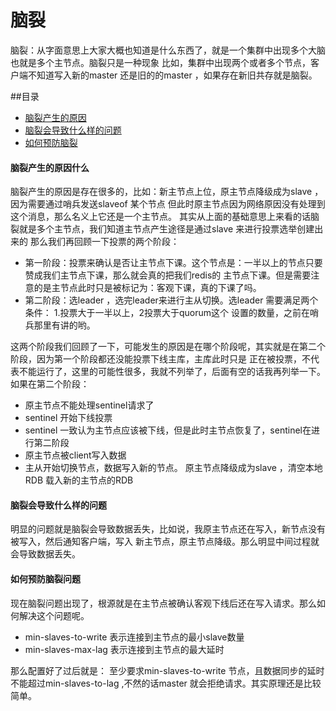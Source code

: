 # 脑裂
脑裂：从字面意思上大家大概也知道是什么东西了，就是一个集群中出现多个大脑也就是多个主节点。脑裂只是一种现象
比如，集群中出现两个或者多个节点，客户端不知道写入新的master 还是旧的的master ，如果存在新旧共存就是脑裂。

##目录
 - [脑裂产生的原因](###脑裂产生的原因)
 - [脑裂会导致什么样的问题](###脑裂会导致什么样的问题)
 - [如何预防脑裂](###如何预防脑裂)
 
 #### 脑裂产生的原因什么
 脑裂产生的原因是存在很多的，比如：新主节点上位，原主节点降级成为slave ，因为需要通过哨兵发送slaveof 某个节点
 但此时原主节点因为网络原因没有处理到这个消息，那么名义上它还是一个主节点。
 其实从上面的基础意思上来看的话脑裂就是多个主节点，我们知道主节点产生途径是通过slave 来进行投票选举创建出来的
 那么我们再回顾一下投票的两个阶段：
 - 第一阶段：投票来确认是否让主节点下课。这个节点是：一半以上的节点只要赞成我们主节点下课，那么就会真的把我们redis的
 主节点下课。但是需要注意的是主节点此时只是被标记为：客观下课，真的下课了吗。
 - 第二阶段：选leader ，选完leader来进行主从切换。选leader 需要满足两个条件： 1.投票大于一半以上，2投票大于quorum这个
 设置的数量，之前在哨兵那里有讲的哟。
 
 这两个阶段我们回顾了一下，可能发生的原因是在哪个阶段呢，其实就是在第二个阶段，因为第一个阶段都还没能投票下线主库，主库此时只是
 正在被投票，不代表不能运行了，这里的可能性很多，我就不列举了，后面有空的话我再列举一下。如果在第二个阶段： 
 
 - 原主节点不能处理sentinel请求了
 - sentinel 开始下线投票
 - sentinel 一致认为主节点应该被下线，但是此时主节点恢复了，sentinel在进行第二阶段
 - 原主节点被client写入数据
 - 主从开始切换节点，数据写入新的节点。 原主节点降级成为slave ，清空本地RDB 载入新的主节点的RDB
 
 #### 脑裂会导致什么样的问题
 明显的问题就是脑裂会导致数据丢失，比如说，我原主节点还在写入，新节点没有被写入，然后通知客户端，写入
 新主节点，原主节点降级。那么明显中间过程就会导致数据丢失。
 
 
 #### 如何预防脑裂问题
 现在脑裂问题出现了，根源就是在主节点被确认客观下线后还在写入请求。那么如何解决这个问题呢。
 -  min-slaves-to-write 表示连接到主节点的最小slave数量 
 - min-slaves-max-lag  表示连接到主节点的最大延时
 
那么配置好了过后就是： 至少要求min-slaves-to-write 节点，且数据同步的延时不能超过min-slaves-to-lag
,不然的话master 就会拒绝请求。其实原理还是比较简单。
 
